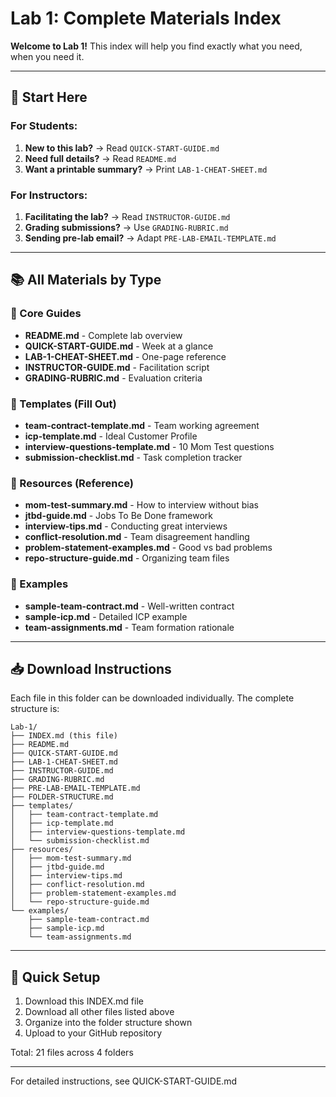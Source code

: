 # Lab 1: Complete Materials Index

**Welcome to Lab 1!** This index will help you find exactly what you need, when you need it.

---

## 🎯 Start Here

### For Students:
1. **New to this lab?** → Read `QUICK-START-GUIDE.md`
2. **Need full details?** → Read `README.md`
3. **Want a printable summary?** → Print `LAB-1-CHEAT-SHEET.md`

### For Instructors:
1. **Facilitating the lab?** → Read `INSTRUCTOR-GUIDE.md`
2. **Grading submissions?** → Use `GRADING-RUBRIC.md`
3. **Sending pre-lab email?** → Adapt `PRE-LAB-EMAIL-TEMPLATE.md`

---

## 📚 All Materials by Type

### 📘 Core Guides
- **README.md** - Complete lab overview
- **QUICK-START-GUIDE.md** - Week at a glance
- **LAB-1-CHEAT-SHEET.md** - One-page reference
- **INSTRUCTOR-GUIDE.md** - Facilitation script
- **GRADING-RUBRIC.md** - Evaluation criteria

### 📝 Templates (Fill Out)
- **team-contract-template.md** - Team working agreement
- **icp-template.md** - Ideal Customer Profile
- **interview-questions-template.md** - 10 Mom Test questions
- **submission-checklist.md** - Task completion tracker

### 📖 Resources (Reference)
- **mom-test-summary.md** - How to interview without bias
- **jtbd-guide.md** - Jobs To Be Done framework
- **interview-tips.md** - Conducting great interviews
- **conflict-resolution.md** - Team disagreement handling
- **problem-statement-examples.md** - Good vs bad problems
- **repo-structure-guide.md** - Organizing team files

### 📂 Examples
- **sample-team-contract.md** - Well-written contract
- **sample-icp.md** - Detailed ICP example
- **team-assignments.md** - Team formation rationale

---

## 📥 Download Instructions

Each file in this folder can be downloaded individually. The complete structure is:

```
Lab-1/
├── INDEX.md (this file)
├── README.md
├── QUICK-START-GUIDE.md
├── LAB-1-CHEAT-SHEET.md
├── INSTRUCTOR-GUIDE.md
├── GRADING-RUBRIC.md
├── PRE-LAB-EMAIL-TEMPLATE.md
├── FOLDER-STRUCTURE.md
├── templates/
│   ├── team-contract-template.md
│   ├── icp-template.md
│   ├── interview-questions-template.md
│   └── submission-checklist.md
├── resources/
│   ├── mom-test-summary.md
│   ├── jtbd-guide.md
│   ├── interview-tips.md
│   ├── conflict-resolution.md
│   ├── problem-statement-examples.md
│   └── repo-structure-guide.md
└── examples/
    ├── sample-team-contract.md
    ├── sample-icp.md
    └── team-assignments.md
```

---

## 🚀 Quick Setup

1. Download this INDEX.md file
2. Download all other files listed above
3. Organize into the folder structure shown
4. Upload to your GitHub repository

Total: 21 files across 4 folders

---

For detailed instructions, see QUICK-START-GUIDE.md